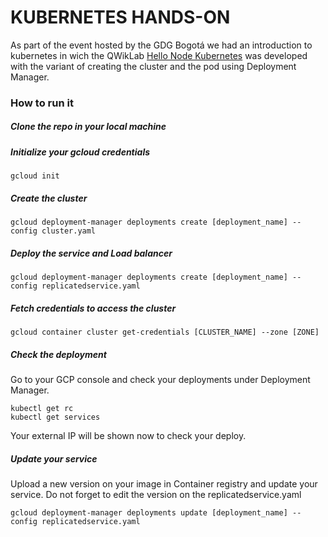 # KUBERNETES HANDS-ON

As part of the event hosted by the GDG Bogotá we had an introduction to kubernetes in wich the QWikLab [Hello Node Kubernetes](https://run.qwiklab.com/focuses/6475) was developed with the variant of creating the cluster and the pod using Deployment Manager.

### How to run it

##### Clone the repo in your local machine
##### Initialize your gcloud credentials
```
gcloud init
```
##### Create the cluster
```
gcloud deployment-manager deployments create [deployment_name] --config cluster.yaml
```
##### Deploy the service and Load balancer
```
gcloud deployment-manager deployments create [deployment_name] --config replicatedservice.yaml
```
##### Fetch credentials to access the cluster
```
gcloud container cluster get-credentials [CLUSTER_NAME] --zone [ZONE]
```
##### Check the deployment
Go to your GCP console and check your deployments under Deployment Manager.
```
kubectl get rc
kubectl get services
```

Your external IP will be shown now to check your deploy.
##### Update your service
Upload a new version on your image in Container registry and update your service. Do not forget to edit the version on
the replicatedservice.yaml
```
gcloud deployment-manager deployments update [deployment_name] --config replicatedservice.yaml
```